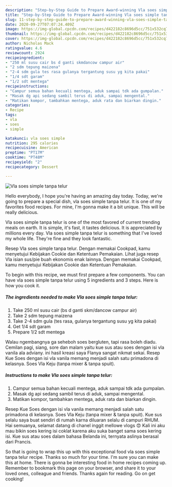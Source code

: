 ```yaml
---
description: "Step-by-Step Guide to Prepare Award-winning Vla soes simple tanpa telur"
title: "Step-by-Step Guide to Prepare Award-winning Vla soes simple tanpa telur"
slug: 11-step-by-step-guide-to-prepare-award-winning-vla-soes-simple-tanpa-telur
date: 2020-09-27T07:07:24.409Z
image: https://img-global.cpcdn.com/recipes/d422182c8696d5cc/751x532cq70/vla-soes-simple-tanpa-telur-foto-resep-utama.jpg
thumbnail: https://img-global.cpcdn.com/recipes/d422182c8696d5cc/751x532cq70/vla-soes-simple-tanpa-telur-foto-resep-utama.jpg
cover: https://img-global.cpcdn.com/recipes/d422182c8696d5cc/751x532cq70/vla-soes-simple-tanpa-telur-foto-resep-utama.jpg
author: Nicholas Mack
ratingvalue: 4.6
reviewcount: 2924
recipeingredient:
- "250 ml susu cair bs d ganti skmdancow campur air"
- "2 sdm tepung maizena"
- "2-4 sdm gula tes rasa gulanya tergantung susu yg kita pakai"
- "1/4 sdt garam"
- "1/2 sdt mentega"
recipeinstructions:
- "Campur semua bahan kecuali mentega, aduk sampai tdk ada gumpalan."
- "Masak dg api sedang sambil terus di aduk, sampai mengental."
- "Matikan kompor, tambahkan mentega, aduk rata dan biarkan dingin."
categories:
- Recipe
tags:
- vla
- soes
- simple

katakunci: vla soes simple 
nutrition: 295 calories
recipecuisine: American
preptime: "PT17M"
cooktime: "PT48M"
recipeyield: "2"
recipecategory: Dessert

---
```



![Vla soes simple tanpa telur](https://img-global.cpcdn.com/recipes/d422182c8696d5cc/751x532cq70/vla-soes-simple-tanpa-telur-foto-resep-utama.jpg)

Hello everybody, I hope you're having an amazing day today. Today, we're going to prepare a special dish, vla soes simple tanpa telur. It is one of my favorites food recipes. For mine, I'm gonna make it a bit unique. This will be really delicious.

Vla soes simple tanpa telur is one of the most favored of current trending meals on earth. It is simple, it's fast, it tastes delicious. It is appreciated by millions every day. Vla soes simple tanpa telur is something that I've loved my whole life. They're fine and they look fantastic.

Resep Vla soes simple tanpa telur. Dengan memakai Cookpad, kamu menyetujui Kebijakan Cookie dan Ketentuan Pemakaian. Lihat juga resep Vla isian sus/pie buah ekonomis enak lainnya. Dengan memakai Cookpad, kamu menyetujui Kebijakan Cookie dan Ketentuan Pemakaian.


To begin with this recipe, we must first prepare a few components. You can have vla soes simple tanpa telur using 5 ingredients and 3 steps. Here is how you cook it.

<!--inarticleads1-->

##### The ingredients needed to make Vla soes simple tanpa telur:

1. Take 250 ml susu cair (bs d ganti skm/dancow campur air)
1. Take 2 sdm tepung maizena
1. Take 2-4 sdm gula (tes rasa, gulanya tergantung susu yg kita pakai)
1. Get 1/4 sdt garam
1. Prepare 1/2 sdt mentega


Walau ngembangnya ga seheboh soes bergluten, tapi rasa boleh diadu. Cemilan pagi, siang, sore dan malam yaitu kue sus atau soes dengan isi vla vanila ala adviany. ini hasil kreasi saya Flanya sangat nikmat sekai. Resep Kue Soes dengan isi vla vanila memang menjadi salah satu primadona di kelasnya. Soes Vla Keju (tanpa mixer &amp; tanpa spuit). 

<!--inarticleads2-->

##### Instructions to make Vla soes simple tanpa telur:

1. Campur semua bahan kecuali mentega, aduk sampai tdk ada gumpalan.
1. Masak dg api sedang sambil terus di aduk, sampai mengental.
1. Matikan kompor, tambahkan mentega, aduk rata dan biarkan dingin.


Resep Kue Soes dengan isi vla vanila memang menjadi salah satu primadona di kelasnya. Soes Vla Keju (tanpa mixer &amp; tanpa spuit). Kue sus selalu saya buat sendiri di rumah karna diluaran selalu di campuri RHUM. Hai semuanya, selamat datang di chanel inggit mellowe vlogs 😍 Kali ini aku mau bikin soes kering isi coklat karena aku suka banget sama soes kering isi. Kue sus atau soes dalam bahasa Belanda ini, ternyata aslinya berasal dari Prancis. 

So that is going to wrap this up with this exceptional food vla soes simple tanpa telur recipe. Thanks so much for your time. I'm sure you can make this at home. There is gonna be interesting food in home recipes coming up. Remember to bookmark this page on your browser, and share it to your loved ones, colleague and friends. Thanks again for reading. Go on get cooking!
